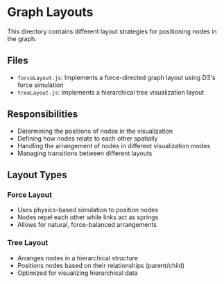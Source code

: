 # Graph Layouts

This directory contains different layout strategies for positioning nodes in the graph.

## Files

- `forceLayout.js`: Implements a force-directed graph layout using D3's force simulation
- `treeLayout.js`: Implements a hierarchical tree visualization layout

## Responsibilities

- Determining the positions of nodes in the visualization
- Defining how nodes relate to each other spatially
- Handling the arrangement of nodes in different visualization modes
- Managing transitions between different layouts

## Layout Types

### Force Layout

- Uses physics-based simulation to position nodes
- Nodes repel each other while links act as springs
- Allows for natural, force-balanced arrangements

### Tree Layout

- Arranges nodes in a hierarchical structure
- Positions nodes based on their relationships (parent/child)
- Optimized for visualizing hierarchical data
